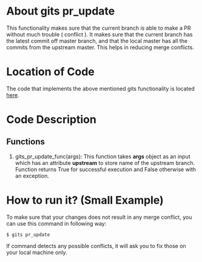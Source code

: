 # About gits pr_update
This functionality makes sure that the current branch is able to make a PR without much trouble ( conflict ). 
It makes sure that the current branch has the latest commit off master branch, 
and that the local master has all the commits from the upstream master. 
This helps in reducing merge conflicts.

# Location of Code
The code that implements the above mentioned gits functionality is located [here](https://github.com/harshitpatel96/GITS/blob/master/code/gits_pr_update.py).

# Code Description
## Functions
1. gits_pr_update_func(args):
This function takes **args** object as an input which has an attribute **upstream** to store name of the upstream branch. 
Function returns True for successful execution and False otherwise with an exception.

# How to run it? (Small Example)
To make sure that your changes does not result in any merge conflict, you can use this command in following way:
```
$ gits pr_update
```
If command detects any possible conflicts, it will ask you to fix those on your local machine only. 